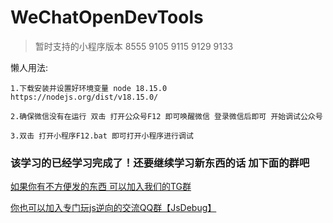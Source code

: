 # WeChatOpenDevTools

> 暂时支持的小程序版本 8555  9105  9115  9129  9133  

懒人用法:

```
1.下载安装并设置好环境变量 node 18.15.0  
https://nodejs.org/dist/v18.15.0/

2.确保微信没有在运行 双击 打开公众号F12 即可唤醒微信 登录微信后即可 开始调试公众号

3.双击 打开小程序F12.bat 即可打开小程序进行调试
```






### 该学习的已经学习完成了！还要继续学习新东西的话 加下面的群吧
[如果你有不方便发的东西 可以加入我们的TG群](https://t.me/+208rGDduK4s1NWU1)

[你也可以加入专门玩js逆向的交流QQ群【JsDebug】](http://qm.qq.com/cgi-bin/qm/qr?_wv=1027&k=8M97BQs-icsb3BitUoqxqIHIBcf6ayLf&authKey=kAJwU36Ih9k7nWbYXtUnXeZnnXOFpQpvv4Zl4PGxdCNd1icroeGsgK1eTpSVMXSw&noverify=0&group_code=461168359)                             

